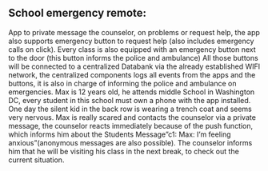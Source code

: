## School emergency remote:
App to private message the counselor, on problems or request help, the app also supports emergency button to request help (also includes emergency calls on click). Every class is also equipped with an emergency button next to the door (this button informs the police and ambulance)
All those buttons will be connected to a centralized Databank via the already established WIFI network, the centralized components logs all events from the apps and the buttons, it is also in charge of informing the police and ambulance on emergencies.
Max is 12 years old, he attends middle School in Washington DC, every student in this school must own a phone with the app installed. One day the silent kid in the back row is wearing a trench coat and seems very nervous. Max is really scared and contacts the counselor via a private message, the counselor reacts immediately because of the push function, which informs him about the Students Message”c1: Max: I’m feeling anxious”(anonymous messages are also possible). The counselor informs him that he will be visiting his class in the next break, to check out the current situation.

